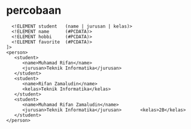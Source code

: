 # percobaan

<!DOCTYPE person [
	  <!ELEMENT person    (student+)>
	  <!ELEMENT student   (name | jurusan | kelas)>
	  <!ELEMENT name      (#PCDATA)>
	  <!ELEMENT hobbi     (#PCDATA)>
	  <!ELEMENT favorite  (#PCDATA)>
	]>
	<person>
	   <student>
	      <name>Muhamad Rifan</name>
	      <jurusan>Teknik Informatika</jurusan>
	   </student>
	   <student>
	      <name>Rifan Zamaludin</name>
	      <kelas>Teknik Informatika</kelas>
	   </student>
	   <student>
	      <name>Muhamad Rifan Zamaludin</name>
	      <jurusan>Teknik Informatika</jurusan>       <kelas>2B</kelas>
	   </student>
	</person>
